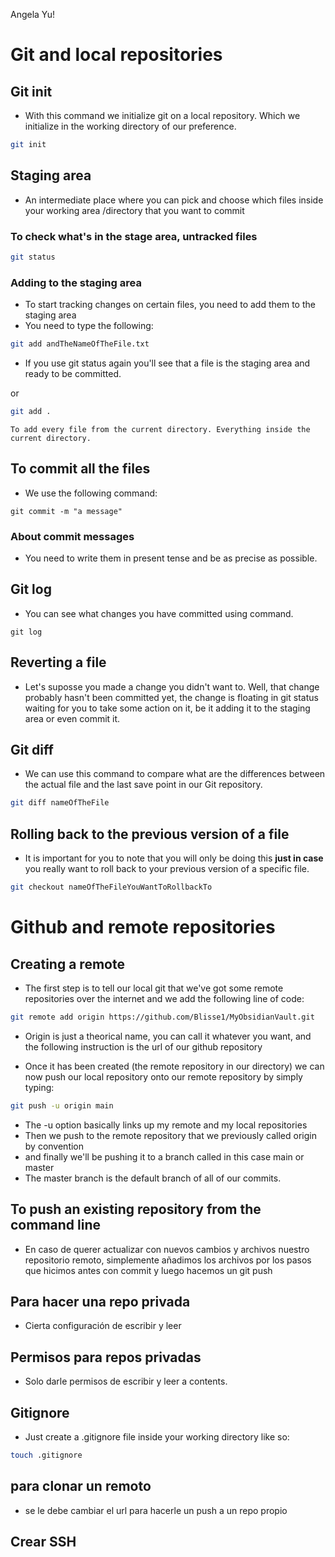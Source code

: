 Angela Yu!

# Git and local repositories

## Git init

- With this command we initialize git on a local repository. Which we initialize in the working directory of our preference.

```bash
git init
```

## Staging area

- An intermediate place where you can pick and choose which files inside your working area /directory that you want to commit

### To check what's in the stage area, untracked files

```bash
git status
```

### Adding to the staging area

- To start tracking changes on certain files, you need to add them to the staging area 
- You need to type the following:

```bash
git add andTheNameOfTheFile.txt
```

- If you use git status again you'll see that a file is the staging area and ready to be committed.

or

```bash
git add . 
```

	To add every file from the current directory. Everything inside the current directory.

## To commit all the files

- We use the following command:

```shell
git commit -m "a message"
```

### About commit messages

- You need to write them in present tense and be as precise as possible.

## Git log 

- You can see what changes you have committed using command.

```shell
git log
```


## Reverting a file

- Let's suposse you made a change you didn't want to. Well, that change probably hasn't been committed yet, the change is floating in git status waiting for you to take some action on it, be it adding it to the staging area or even commit it.

## Git diff

- We can use this command to compare what are the differences between the actual file and the last save point in our Git repository. 

```bash
git diff nameOfTheFile
```

## Rolling back to the previous version of a file

- It is important for you to note that you will only be doing this **just in case** you really want to roll back to your previous version of a specific file. 

```bash
git checkout nameOfTheFileYouWantToRollbackTo
```

# Github and remote repositories

## Creating a remote 

- The first step is to tell our local git that we've got some remote repositories over the internet and we add the following line of code:

```bash
git remote add origin https://github.com/Blisse1/MyObsidianVault.git
```

- Origin is just a theorical name, you can call it whatever you want, and the following instruction is the url of our github repository

- Once it has been created (the remote repository in our directory) we can now push our local repository onto our remote repository by simply typing:

```bash
git push -u origin main
```

- The -u option basically links up my remote and my local repositories
- Then we push to the remote repository that we previously called origin by convention
- and finally we'll be pushing it to a branch called in this case main or master
- The master branch is the default branch of all of our commits.

## To push an existing repository from the command line 

- En caso de querer actualizar con nuevos cambios y archivos nuestro repositorio remoto, simplemente añadimos los archivos por los pasos que hicimos antes con commit y luego hacemos un git push

## Para hacer una repo privada

- Cierta configuración de escribir y leer

## Permisos para repos privadas

- Solo darle permisos de escribir y leer a contents.

## Gitignore

- Just create a .gitignore file inside your working directory like so:

```bash
touch .gitignore
```

## para clonar un remoto 
- se le debe cambiar el url para hacerle un push a un repo propio


## Crear SSH


